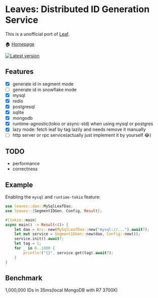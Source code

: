 # Leaves: Distributed ID Generation Service

This is a unofficial port of [Leaf](https://github.com/Meituan-Dianping/Leaf).

🏠 [Homepage](https://github.com/songzhi/leaves)

[![Latest version](https://img.shields.io/crates/v/leaves.svg)](https://crates.io/crates/leaves)

## Features
- [x] generate id in segment mode
- [ ] generate id in snowflake mode 
- [x] mysql 
- [x] redis
- [x] postgresql
- [x] sqlite
- [x] mongodb
- [x] runtime-agnostic(tokio or async-std) when using mysql or postgres
- [x] lazy mode: fetch leaf by tag lazily and needs remove it manually
- [ ] http server or rpc service(actually just implement it by yourself 😂)

## TODO
* performance
* correctness

## Example
Enabling the `mysql` and `runtime-tokio` feature:
```rust
use leaves::dao::MySqlLeafDao;
use leaves::{SegmentIDGen, Config, Result};

#[tokio::main]
async main() -> Result<()> {
    let dao = Arc::new(MySqlLeafDao::new("mysql://...").await?);
    let mut service = SegmentIDGen::new(dao, Config::new());
    service.init().await?;
    let tag = 1;
    for _ in 0..1000 {
        println!("{}", service.get(tag).await?);
    }
}
```

## Benchmark
1,000,000 IDs in 35ms(local MongoDB with R7 3700X)
